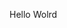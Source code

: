 Hello Wolrd





































































































































































































































































































































































































































































































































































































































































































































































































































































































































































































































































































































































































































































































































































































































































































































































































































































































































































































































































































































































































